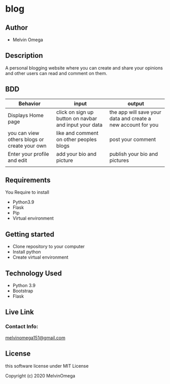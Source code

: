 # blog

## Author 

* Melvin Omega

## Description

 A personal blogging website where you can create and share your opinions and other users can read and comment on them. 

## BDD

| Behavior| input | output |
| -------- | -------- | -------- |
| Displays Home page   | click on sign up button on navbar and input your data | the app will save your data and create a new account for you |
| you can view others blogs or create your own | like and comment on other peoples blogs | post your comment |
| Enter your profile and edit | add your bio and picture | publish your bio and pictures |
|  |  | |

## Requirements

You Require to install

* Python3.9
* Flask
* Pip
* Virtual environment

## Getting started

* Clone repository to your computer
* Install python
* Create virtual environment


## Technology Used

* Python 3.9
* Bootstrap 
* Flask

## Live Link

<!-- https://mypipblog.herokuapp.com/ -->

### Contact Info:

melvinomega151@gmail.com

## License

this software license under MIT License

Copyright (c) 2020 MelvinOmega